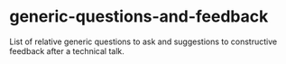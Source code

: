# generic-questions-and-feedback
List of relative generic questions  to ask and suggestions to constructive feedback after a technical talk.
